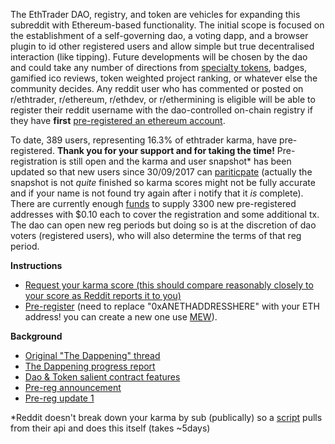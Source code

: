 The EthTrader DAO, registry, and token are vehicles for expanding this subreddit with Ethereum-based functionality. The initial scope is focused on the establishment of a self-governing dao, a voting dapp, and a browser plugin to id other registered users and allow simple but true decentralised interaction (like tipping). Future developments will be chosen by the dao and could take any number of directions from [specialty tokens](https://www.reddit.com/r/ethtrader/comments/7d2epl/my_2_gweis_about_how_i_see_this_community/dpume4l/), badges, gamified ico reviews, token weighted project ranking, or whatever else the community decides. Any reddit user who has commented or posted on r/ethtrader, r/ethereum, r/ethdev, or r/ethermining is eligible will be able to register their reddit username with the dao-controlled on-chain registry if they have **first** [pre-registered an ethereum account](https://www.reddit.com/message/compose/?to=EthRegBot&message=!ethreg%200xANETHADDRESSHERE&subject=pre-register).

To date, 389 users, representing 16.3% of ethtrader karma, have pre-registered. **Thank you for your support and for taking the time!** Pre-registration is still open and the karma and user snapshot* has been updated so that new users since 30/09/2017 can [pariticpate](https://www.reddit.com/message/compose/?to=EthRegBot&message=!ethreg%200xANETHADDRESSHERE&subject=pre-register) (actually the snapshot is not *quite* finished so karma scores might not be fully accurate and if your name is not found try again after i notify that it *is* complete). There are currently enough [funds](https://etherscan.io/address/0xf7927bf0230c7b0e82376ac944aeedc3ea8dfa25) to supply 3300 new pre-registered addresses with $0.10 each to cover the registration and some additional tx. The dao can open new reg periods but doing so is at the discretion of dao voters (registered users), who will also determine the terms of that reg period.

**Instructions**

* [Request your karma score (this should compare reasonably closely to your score as Reddit reports it to you)](https://www.reddit.com/message/compose/?to=EthRegBot&message=!ethreg%20karma&subject=karma)
* [Pre-register](https://www.reddit.com/message/compose/?to=EthRegBot&message=!ethreg%200xANETHADDRESSHERE&subject=pre-register) (need to replace "0xANETHADDRESSHERE" with your ETH address! you can create a new one use [MEW](https://www.myetherwallet.com/)).

**Background**

* [Original "The Dappening" thread](https://www.reddit.com/r/ethtrader/comments/72scaj/ethtrader_the_dappening/)
* [The Dappening progress report](https://www.reddit.com/r/ethtrader/comments/75a2f3/the_dappening_progress_report_registration/)
* [Dao & Token salient contract features](https://www.reddit.com/r/ethtrader/comments/78xelg/ethtrader_token_dao_salient_features/)
* [Pre-reg announcement](https://www.reddit.com/r/ethtrader/comments/79osxq/ethtrader_dao_token_preregistration/)
* [Pre-reg update 1](https://www.reddit.com/r/ethtrader/comments/7a33tw/update_ethtrader_dao_token_preregistration/)


*Reddit doesn't break down your karma by sub (publically) so a [script](https://github.com/EthTrader/karma) pulls from their api and does this itself (takes ~5days)
